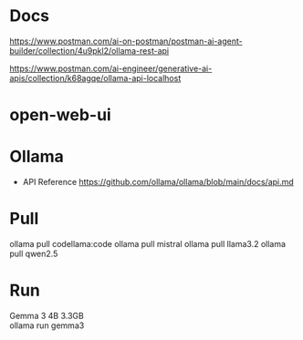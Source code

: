

# Docs


https://www.postman.com/ai-on-postman/postman-ai-agent-builder/collection/4u9pkl2/ollama-rest-api


https://www.postman.com/ai-engineer/generative-ai-apis/collection/k68agqe/ollama-api-localhost




# open-web-ui



# Ollama

- API Reference
https://github.com/ollama/ollama/blob/main/docs/api.md


# Pull

ollama pull codellama:code
ollama pull mistral
ollama pull llama3.2
ollama pull qwen2.5

# Run

Gemma 3	4B	3.3GB	
ollama run gemma3
